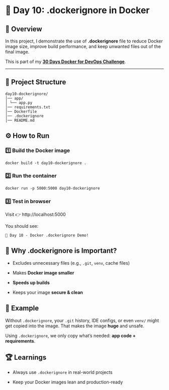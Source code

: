# 🚀 Day 10: .dockerignore in Docker

## 📌 Overview
In this project, I demonstrate the use of **.dockerignore** file to reduce Docker image size, improve build performance, and keep unwanted files out of the final image.  

This is part of my **[30 Days Docker for DevOps Challenge](https://github.com/NahidCSERU/30-Days-Docker-for-DevOps-Challenge)**.

---

## 📂 Project Structure
```
day10-dockerignore/
│── app/
│ └── app.py
│── requirements.txt
│── Dockerfile
│── .dockerignore
│── README.md
```
## ⚙️ How to Run

### 1️⃣ Build the Docker image
```
docker build -t day10-dockerignore .
```
### 2️⃣ Run the container
```
docker run -p 5000:5000 day10-dockerignore
```
### 3️⃣ Test in browser
Visit 👉 http://localhost:5000

You should see:
```
🚀 Day 10 - Docker .dockerignore Demo!
```
## 📑 Why .dockerignore is Important?

* Excludes unnecessary files (e.g., `.git`, `venv`, cache files)

* Makes **Docker image smaller**

* **Speeds up builds**

* Keeps your image **secure & clean**
## 🌟 Example

Without `.dockerignore`, your `.git` history, IDE configs, or even `venv/` might get copied into the image. That makes the image **huge** and unsafe.

Using `.dockerignore`, we only copy what’s needed: **app code + requirements**.

## 🏆 Learnings

* Always use `.dockerignore` in real-world projects

* Keep your Docker images lean and production-ready